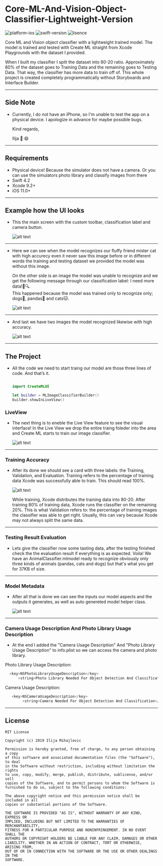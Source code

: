 # Core-ML-And-Vision-Object-Classifier-Lightweight-Version

![platform-ios](https://img.shields.io/badge/platform-ios-Blue.svg)
![swift-version](https://img.shields.io/badge/swift-4.2-Orange.svg)
![lisence](https://img.shields.io/badge/license-MIT-Lightgrey.svg)

Core ML and Vision object classifier with a lightweight trained model. The model is trained and tested with Create ML straight from Xcode Playgrounds with the dataset I provided.

When I built my classifier I split the dataset into 80-20 ratio. Approximately 80% of the dataset goes to Training Data and the remaining goes to Testing Data. That way, the classifier has more data to train off of. This whole project is created completely programmatically without Storyboards and Interface Builder.

___

## Side Note
* Currently, I do not have an iPhone, so I'm unable to test the app on a physical device. I apologize in advance for maybe possible bugs.

   Kind regards,

   Ilija 🖖 😄
___

## Requirements
- Physical device! Because the simulator does not have a camera. 
  Or you can use the simulators photo library and classify images from there
- Swift 4.2
- Xcode 9.2+
- iOS 11.0+
___

## Example how the UI looks

* This the main screen with the custom toolbar, classification label and camera button.

   ![alt text](https://github.com/IlijaMihajlovic/Core-ML-And-Vision-Object-Classifier-Lightweight-Version/blob/master/Images/Hand.png)
___
   
* Here we can see when the model recognizes our fluffy friend mister cat with high accurecy even it never saw this image before or in different words the training and testing dataset we provided the model was without this image.

   On the other side is an image the model was unable to recognize and we get the following message through
our classification label: I need more data!😬🔍.   
This happened because the model was trained only to recognize only; dogs🐶, pandas🐼 and cats🐱.

   ![alt text](https://github.com/IlijaMihajlovic/Core-ML-And-Vision-Object-Classifier-Lightweight-Version/blob/master/Images/catAndFlowers.png)
___

* And last we have two images the model recognized likewise with high accuracy.

   ![alt text](https://github.com/IlijaMihajlovic/Core-ML-And-Vision-Object-Classifier-Lightweight-Version/blob/master/Images/pandaAndDog.png)
___

## The Project

* All the code we need to start traing our model are those three lines of code. And that’s it.

    ```swift

   import CreateMLUI
 
   let builder = MLImageClassifierBuilder()
   builder.showInLiveView()

   ```
   
### LiveView
* The next thing is to eneble the Live View feature to see the visual interface!
In the Live View we drop the entire traing foleder into the area and Create ML starts to train our image classifier.

   ![alt text](https://github.com/IlijaMihajlovic/Core-ML-And-Vison-Object-Classifier-Lightweight/blob/master/Images/LiveView.png)

___

### Training Accuracy

* After its done we should see a card with three labels: the Training, Validation, and Evaluation. Training refers to the percentage of training data Xcode was successfully able to train. This should read 100%. 

   ![alt text](https://github.com/IlijaMihajlovic/Core-ML-And-Vison-Object-Classifier-Lightweight/blob/master/Images/model%20accuracy%20after%20testing.png)
   
     While training, Xcode distributes the training data into 80-20. After training 80% of training data, Xcode runs the     classifier on the remaining 20%. This is what Validation refers to: the percentage of training images the classifier was   able to get right. Usually, this can vary because Xcode may not always split the same data.

___

### Testing Result Evaluation

* Lets give the classifier now some tasting data, after the testing finished check the the evaluation result if everything is as expected.
    Voila! We have an AnimalClassifier.mlmodel ready to recognize obviously only three kinds of animals (pandas, cats and dogs) but that's what you get for 37KB of size.

___

### Model Metadata

* After all that is done we can see the inputs our model aspects and the outputs it generates, as well as auto genereted model helper class.

   ![alt text](https://github.com/IlijaMihajlovic/Core-ML-And-Vison-Object-Classifier-Lightweight/blob/master/Images/Model%20Metadata.png)


___
### Camera Usage Description And Photo Library Usage Description  

* At the end I added the "Camera Usage Description" And "Photo Library Usage Description" to info.plist 
so we can access the camera and photo library.

Photo Library Usage Description:
```swift
  <key>NSPhotoLibraryUsageDescription</key>
      <string>Photo Library Needed For Object Detection And Classification</string>
```
Camera Usage Description:
```swift   
   <key>NSCameraUsageDescription</key>
        <string>Camera Needed For Object Detection And Classification</string>
```
___

## License
```
MIT License

Copyright (c) 2019 Ilija Mihajlovic

Permission is hereby granted, free of charge, to any person obtaining a copy
of this software and associated documentation files (the "Software"), to deal
in the Software without restriction, including without limitation the rights
to use, copy, modify, merge, publish, distribute, sublicense, and/or sell
copies of the Software, and to permit persons to whom the Software is
furnished to do so, subject to the following conditions:

The above copyright notice and this permission notice shall be included in all
copies or substantial portions of the Software.

THE SOFTWARE IS PROVIDED "AS IS", WITHOUT WARRANTY OF ANY KIND, EXPRESS OR
IMPLIED, INCLUDING BUT NOT LIMITED TO THE WARRANTIES OF MERCHANTABILITY,
FITNESS FOR A PARTICULAR PURPOSE AND NONINFRINGEMENT. IN NO EVENT SHALL THE
AUTHORS OR COPYRIGHT HOLDERS BE LIABLE FOR ANY CLAIM, DAMAGES OR OTHER
LIABILITY, WHETHER IN AN ACTION OF CONTRACT, TORT OR OTHERWISE, ARISING FROM,
OUT OF OR IN CONNECTION WITH THE SOFTWARE OR THE USE OR OTHER DEALINGS IN THE
SOFTWARE.

```
